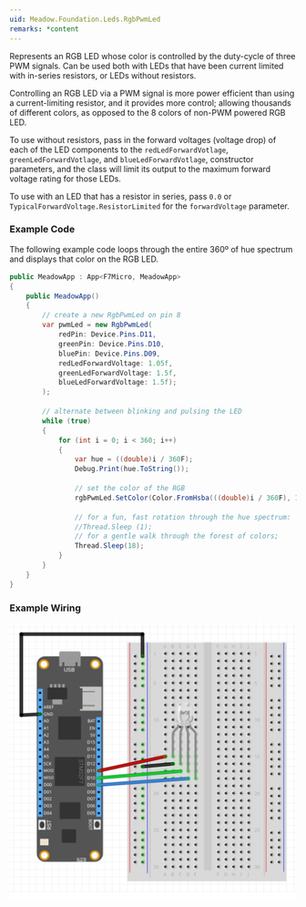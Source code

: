 ```yaml
---
uid: Meadow.Foundation.Leds.RgbPwmLed
remarks: *content
---
```


Represents an RGB LED whose color is controlled by the duty-cycle of three PWM signals. Can be used both with LEDs that have been current limited with in-series resistors, or LEDs without resistors.

Controlling an RGB LED via a PWM signal is more power efficient than using a current-limiting resistor, and it provides more control; allowing thousands of different colors, as opposed to the 8 colors of non-PWM powered RGB LED.

To use without resistors, pass in the forward voltages (voltage drop) of each of the LED components to the `redLedForwardVotlage`, `greenLedForwardVotlage`, and `blueLedForwardVotlage`, constructor parameters, and the class will limit its output to the maximum forward voltage rating for those LEDs.

To use with an LED that has a resistor in series, pass `0.0` or `TypicalForwardVoltage.ResistorLimited` for the `forwardVoltage` parameter.

### Example Code

The following example code loops through the entire 360º of hue spectrum and displays that color on the RGB LED.

```csharp
public MeadowApp : App<F7Micro, MeadowApp>
{
    public MeadowApp()
    {
        // create a new RgbPwmLed on pin 8
        var pwmLed = new RgbPwmLed(
            redPin: Device.Pins.D11,
            greenPin: Device.Pins.D10,
            bluePin: Device.Pins.D09,
            redLedForwardVoltage: 1.05f,
            greenLedForwardVoltage: 1.5f,
            blueLedForwardVoltage: 1.5f);
        );

        // alternate between blinking and pulsing the LED 
        while (true)
        {
            for (int i = 0; i < 360; i++)
            {
                var hue = ((double)i / 360F);
                Debug.Print(hue.ToString());

                // set the color of the RGB
                rgbPwmLed.SetColor(Color.FromHsba(((double)i / 360F), 1, 1));

                // for a fun, fast rotation through the hue spectrum:
                //Thread.Sleep (1);
                // for a gentle walk through the forest of colors;
                Thread.Sleep(18);
            }
        }
    }
}
```

### Example Wiring

![](../../API_Assets/Meadow.Foundation.Leds.RgbPwmLed/RgbPwmLed.svg)